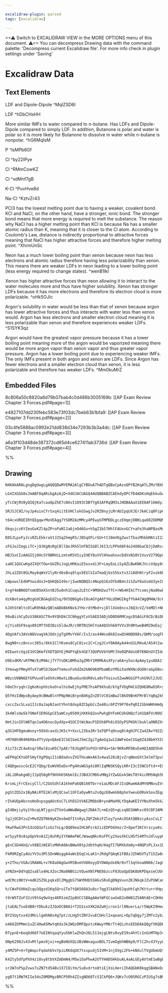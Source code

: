```yaml
---

excalidraw-plugin: parsed
tags: [excalidraw]

---
```

==⚠  Switch to EXCALIDRAW VIEW in the MORE OPTIONS menu of this document. ⚠== You can decompress Drawing data with the command palette: 'Decompress current Excalidraw file'. For more info check in plugin settings under 'Saving'


# Excalidraw Data
## Text Elements
LDF and Dipole-Dipole ^MqlZSD6I

LDF ^hDbCHsHH

More similar IMFs to water compared to n-butane. Has
LDFs and Dipole-Dipole compared to simply LDF. In 
addition, Butanone is polar and water is polar so it is more
likely for Butanone to dissolve in water while n-butane is
nonpolar. ^hG6MqIsM

P ^lsMPb6Gf

Cl ^by22IPye

Cl ^RMmCowKZ

Cl ^xdMnf7gB

K-Cl ^PuvHve8d

Na-Cl ^KztvZr43

PCl3 has the lowest melting point due to
having a weaker, covalent bond. KCl and NaCl,
on the other hand, have a stronger, ionic
bond. The stronger bond means that more 
energy is required to melt the substance. The
reason why NaCl has a higher melting point 
than KCl is because Na has a smaller atomic
radius than K, meaning that it is closer to
the Cl atom. According to Coulomb's Law,
distance is indirectly proportional to
attractive forces meaning that NaCl has higher
attractive forces and therefore higher 
melting point. ^XhrmUnSc

Neon has a much lower boiling point than xenon because neon has less
electrons and atomic radius therefore having less polarizability than 
xenon. This means there are weaker LDFs in neon leading to a lower
boiling point (less energy required to change states). ^wenB1lkI

Xenon has higher attractive forces than neon allowing it to interact
to the water molecules more and thus have higher solubility. Xenon
has stronger LDFs because it has more electrons and therefore its 
electron cloud is more polarizable. ^oHk5OJlc

Argon's solubility in water would be less than that of xenon because
argon has lower attractive forces and thus interacts with water less
than xenon would. Argon has less electrons and smaller electron cloud
meaning it is less polarizable than xenon and therefore experiences
weaker LDFs. ^S1SYK3qz

Argon would have the greatest vapor pressure because it has a lower
boiling point meaning more of the argon would be vaporized meaning 
there would be more argon vapor than xenon vapor and thus greater
vapor pressure. Argon has a lower boiling point due to experiencing
weaker IMFs. The only IMFs present in both argon and xenon are 
LDFs. Since Argon has fewer electrons and a smaller electron cloud 
than xenon, it is less polarizable and therefore has weaker LDFs. ^Mm0kuMrZ

## Embedded Files
8c806a50c8820a6d79b07bab4c0d486b3005169b: [[AP Exam Review Chapter 3 Forces.pdf#page=1]]

e4827107dd230febc583e73f03dc7beb63b1bfa9: [[AP Exam Review Chapter 3 Forces.pdf#page=2]]

03c4fe5888ac0992e21dd838d34e7293b3b3a4dc: [[AP Exam Review Chapter 3 Forces.pdf#page=3]]

a6a3f103d48de387372cd65d4ce627411ab3736d: [[AP Exam Review Chapter 3 Forces.pdf#page=4]]

%%
## Drawing
```compressed-json
N4KAkARALgngDgUwgLgAQQQDwMYEMA2AlgCYBOuA7hADTgQBuCpAzoQPYB2KqATLZMzYBXUtiRoIACyhQ4zZAHoFAc0JRJQgEYA6bGwC2CgF7N6hbEcK4OCtptbErHALRY8RMpWdx8Q1TdIEfARcZgRmBShcZQUebQBWbQBGGjoghH0EDihmbgBtcDBQMBLoeHF0QOwojmVg1JLIRhZ2LjQ+QqamVk4AOU4xbiSABgBmHniATniADgA2DsaIQg5i

LG4IXGGG0sJmABF0qARibgAzAjD+XdOJACUAGQ4AUQBBABZCAEkdyDPCfD4ADKsHqEkkuGwGkCvwgzCgpDYAGsEAB1EjqIbXAQI5EIEEwMHoQQeWGIvySDjhXJoJLYiBsOCQtQwIbDYb06x1CoczoQTDcZyTUYzbTDEYAdiS7xm8SSs3e9NZaGcItGw2SSQlPEmEsm8yl8Xp8MRKIAwmx8GxSBsAMTsh3bemaSFI5Tk1YWq02iQI6zMJmBbKwigY

yTcCWjRV8yQIQjKaTcaa8pZhE7cNXvI1893COBfYg01AFRqQM3xJHDBAAaX1EE6AF16WdyJkC9wOEJAfSPcQqcwi53u3zNMJVs9gplskW8k2+UI4MRcMdbqgtTwJTMktN4hLhrN6UQOEiO138Ie2NgUauEUIEIUAL7XYqlWCIDaEfTRJD05o9Nq8L+3StP0HCDLSoyjMKMxZjwiy7Ks6wSLgKT0nshzBCu5yXAgaGrhAcwAIrMLMhE8AAWrC/yAg

SRJSJC0I/nyJp4uixCYrSxq4iitEVHClokGSwgJv2RZ0nyjLMrAbIpqUXJErJkACiq0FipK0qyvKMFKoKaoakk666vqcyGlxpoIF61p2o67Kwi6V65kInqWlZvrkBwAa4EGUAhmGEZRvSsbxomaDJsaCDpmgEp7pB9KOfmhb5J0ZYVlWtYzPWjRzksLa4G2q5DuefK9qJp7Dkso5OcQE4ZFkOT5NlpQLkuWG0tqm7bvEu77jMh4rCeaCFReV6Rag

t64cxURQEIRYQIgqwrMoVEAgg7YSDM2AzMMcy4PEwybTMPDDLgczEHqmjDBKLqaO82DDMQMpzJo6r7kkcyTJosLMO4FQlo04mlkkjaPs+fJvnxVQ1NysJ/q03DwV0LR9AMFRJDwMwSl17zRdGSwrGsynoLgPCwuhRyjRc+BXHygkSIQFAukkABW2AAI7LTRoJ8RCUIiExqbcWifmcZN5m8RsJKCT2wmUtSWISUy2AsjJnK1Ap9KE0KIpqZdGlygq

Okqujcz6YZeoGvKZl4pZProPaNl2a6jnOd6Gx+h5gZ1b57HhlFAUxnGCY+aFe3haNPBasMuOlPFBYzslEBmgAQhw8aEVAQKZSUjV/K2q0FWe0tVaVg2FyOY7VZOdUzjnEDNcuo3rh1O57gefJHgNqBDe3l7Xtw40g4UL6QODH5fso/OlLDnDw0BSMcKB4Frjw4wrzMxloYhhObKMpMHOTq6U9TeP4TwUAAFJgQ8MAPBzwJcxsPOMV9gtsRxa5Wzx

D8SJLpxFyJcsRZLEkkraStJ2Sq2hmgRS/JBSqXFLrGU+ttJ8mVKgZwxtTbaiMhbbMAtzI22sg7Z0TteyELcv6T2wZ6Shh9v5aOkAgpByTKHZiEVVwzHVNqOK5IErx1LInFOacM5ZzALXXK+UypFSWCVQBXcy4VQrjVKc9U0CznpPXVqa52pbhbj1Pqx4pHDT7mgcaXFlwzQ2PNRwtQOb5w2AgGUG5JTEGICvYYZwECaGwLMUYCBIxnDGMQbAV0vF

zFGJoJImgLiTC+j9JKgNsRgCBllQeJRh5lHfBISG8lJ6I3/LPPk08F4o24O8baCDJjDARssLeGxcDvD3hhBAWij4TRPhsAAKjMfQSJWZnAABJ/z5NRe+hJuYMT5i/cyb9fYf1FnicWP8BLDJkTLEu8zgGK2VuAmBuTuAwM1vA9SSCtIMIgGg5wSQZjr01Ng82Jl5QA1KCxc0LlbYQHto6R2DkyHvLdu5Ty3lvbv0jOcphIVUBhTYaNSYuoRQ8LzH

HBJSxCIzAAGISjOHcSY9BRHiLzmteR5VSiyIHEY8uVVlHVwahoxcDdVxN10V1VuvV279QpUsK0I0bykDvGkooYNyhj2/DDYCM92hz3/IvCocw3rYwxpMc5+MkJE3iE0g+2EqbtJuBsJOABZeI1Z6AUCSOiu+Sz0BPymZ/IWdCgEvMFpa/ipJ/6y3JQ6yAICdlrggXyfZ0CNZwO1ggqUpyDaoMFNc25Bl7nGUNM8nEBD/kSC+Q6H5bo/muwoR7LyX

saHC1QGCwKgdIXQtTOw+GUZRiJogLHRKaiE5osxdi3F+LmyEoLiSyAZLBwKNKJVccVdpy0vnPSrRTLOrdTblyjlpdu0QG5SYsafKdU4gsbNaxi07FEogGMbA7xPGzBuZCYYcKeAIAjq4zhMxiBRn8TqCJT6GnBLiQQX6yVE3JOBiUJ8Q8hVZMqAgao+ypVw0lUU8VJSwIVFGHMd68QZQIppnU5CcwNWYQpjhPCGwAAKUB8BJyRGcAA4rhi138rWT

JhLa2Z8t8GLMoy6qWxV1lyNrd6sBvq9lqx5EGlSIaTmaQjUsS5kxtx3J1A8hNtryF2xsk6EcpCK5yegICqhPkC32qLf7JYELg5QtYRW0aCxDoSkRQuZFjaBFR1wJMfQmBcPn3bSMztnLSUVw2d3RRVLh2qOLLXTRjcdFTtZQYzu3nShLtGgPX9oMlijzpuPPJDAoOFKWMUmV3BOHXPiOEpVm8Cb1IlBhlpWHtU4YkJgAAaufXArN9j4B+M2AEYy6

LWpowslEdHPVwidUx3+QkKQbI49srjIweNQNQIc4NopQ16zOYbdB4nJiSZwY8uUsmU3yeIUp35KnttqcoXm6hfJaGgt06UfTLCYFpkZdUuVFm+EotKLZ+zjnnONg7Xlex87pEeeLnIyLkBB2V1qiOtRgXx3BY3My6dbLZ2GL+8YmLq7zHTU3VkGxS0WvBF3SdXAowzgjFGA9W9CARSRm1NgYgcx4gPTEAsCU7wDK4GepGU6b6iR/RKF+lJ2cBUZM

S+gY4mBNOQfnmU85mXSntBJ5uOnh1Cuqs2LEtC+9MOH2wzTfC+rWb4HIkCfYcxmsjNa86wbtHC01NefiAbKyhsAI9Zs0onG0ETcgerPkms5iym0Aad4G54ijHiBHUYS3VTvDg9oY2cG4NdT2gVrrFlDu2iSAgdP6eM3O2IKp92QL81net9KbQ0x9QigthjPBV3S0GYmGHRlsoJho31DU+tNdvuSOR6xwHzvgcQFB9SiHAW6UtRh5uI6PAWfVJqR3

dzkBota4qyMzgGdCBGAqEdZsq/0V5QBGg6vI8sAGYgA8fY6LUDWGIKgfYhA4CWgQM4W/9/6g9koJ04/Gwz8X6vzfu/D+n9/9X8wZj9XgiBlAAJF0EAzhxcMsmAoBzACAwD4xICoBGRYQ9BshcAVgmAiV+9rR4wVgCAP8xcv9z9L9Vg/8X9H9n8H9YRcAhA0C7hwh18KgzF2UqQBla8hgY94hBcAM+JRdYCp40s0A5gwNkYYMhhdwFgphIIEcEIit

kJXhStWltcOlwR9hNAzQBlmABkBkKNxkJYHcrdtMbd+sjDllXUe8ncxJ6Q3cVZ/VeMDl+N0F3okgY8I5qlA8dR5R0YI9II9xS89ouoDJxNLotts07ZM8M8Ut7JM0Dsoijtc1gUtN35ykxQoJdRj15QJQ6dwVuD2hD84RK1aRg8J85U4InsrMR9XMfs8D+0e1PMgdGiB8lE/MO8x0x9GUdEjprkNwI5wt59F1e5ytj5SgzhV8gRWD4YYFJjshd99B

99uBiihCyDzU38KASCT9v9YQhDkCICNhggYCxVSAED3ADjUD0D6RMCogcDSAGiF0CD/BiDP8JBdjORGC2BmDWAN9+40cOCEAuDgoDMPCJh+CEthVfRP8JCAIK9YSss0AWd0ZpQTIFDIAVVt5cAk5VCxi11lh8JJASM5g9cvhmB9VDC6JLdk8etAJk8LcTCbD3U7CFYpJ3c/UlgA1ptXDnBNxRR3hyk5gsw1Rphw9I0VRxh5gEgFQTYz0DJ3pIjXJ

ojYis8SF9sqo891MTthDIBzs5ldwJR/c9RTN15HlYoA4QShh68YVVx3h9RtweB4M29eEaj1E6iu9iV/smje8+0F1B8OjR0lggsejYcjouEMZZ851PSUcl9xi/gpiZj2g5id8998AD96Q1iJB9VrQEBUBWAlj8AvJUAvh9V0VmAxo2BUAKAG5SBUA9B9BPZr80Cu5nBNBGDrAEBtBUABlQgAAdDgb/cs3/Wg4IQA6gusgwRsisvMz8HwGAVAb/Lsr

4DgVAfs3AVxNQVoagVAJOdsjgTgXMvYVAF/Is3/as44Wso8k82swQVANQO88s/QHM/sogFENM1ASY2s3cmoA86cxwAcS0RgO8lc88pgKsyQFaFstsmoQ85gfs/cjga87QMkd/N49AbMwIGcgsosksss6c0C2s+sqc5slwaCjsrsnsuCgc8/IcygkcmgoA3MoivNJsys/Muchc8/JclctcjchAzgbc786wX8q8y0U8yggih848sSm8ys+8o8p8wIF

8wgN8+cz8ncvc385s/8kkIClYKsms8CyC0ivc2C+CzgJCvY0A8AyA44nU1LM4xA/AS4t2a4vkW47AqkB4rtL0hkUgQgjgV40grMnMrCgEHC0s8s5syS5iwIViqC0yiivs6ivC4cxisch/Cchsli6c9i98xc4sniwKvircjSn8qkKS68ig6/SS0Sws2Su8qAKSxShAZS1Sj860Mq4Siq7SvYXSw8kCwyigCC4IBKmCh88yxCmS5Cz4pglgv40xAEx

HIEwotcXgiE3VCQKmfVXDTQOYEjM4PYqEkXGE73QUPUVbYUMYJVeDQPAUsU0TKNOnUYZId4IUjGOVSMLcc5PUoYd4I0uFOFD6mfSCSYEtS0ooz3PjZPVTNPFUuI5TDUw7fPDTSkviakhjbra3W1Bk6wtZYbdjewsbdkmBdvQMiYtzbvPGVDImM0IbVYLzVou7aQvcS6baGpYpDMB6kQ+eREotQGuCKUGBMmTXLVOMto3zcHfzfvYMoYbUThcYGUY

U9ExdKM/vRfMW/EzM9AcjTY7YvDKiBMha3gZMhY1M9MkAsXFyra6A+y5oc4pAmy1yuADA1fTy3Any+w/yl4/AfWiQXW/1L4n4xMldO8AxFaiGta8EuLf9DQ9ATQGAOCL4XDGAFLYXaAU6pYTWZnDwuVBW65Pk9ec5S5N6OCUvMYLMbcSuvUYo36tqMUC6+YXcOCOnWQ8G5hSGpwqbW7QWWGmI1UvbBIpGpIlG7UtG4wvGx1GZbG+k+3Se702w+jV

3YmxwpYMmyHTvX7aMlDJQomfYemvsFohdZm2kN6960PbaWEoYMGiXaVWXNcdUO0raGpEWsrWM/E/0qW303y2WtqdGSCKfSYE2DGIYqmqLUY9+jMtCxOfAFCrY6Bs0WB7fbIaY42rfFfM2gsi2hLaylAo42204h25yp230NypYDy+4x43y54og32hBpBwOua34tgpaqLHA4EjuqOvgmO9JHXDYO4fVfQC0CgasSiDM46jO0gnkmCOYbQdUWUeDABx

W8zcU9BN6EYGPUux0leOVXcH6wtLUBuoGunbUR0vLa0vTVaixuSZwwNGG1PfuhG9Ul2JU5IgvU7HKc3OeljTGu1d+cwsWbx1ZAHRe3rBw3ZaohtWonKSm7e6m3ezYZ4A+xm4+0o1ARDEUeUKPaXUQ1AIUhE++0YTGcTUPKommDXN+zW50dor+4Y3+7Rf+8YPLdeLcUBuJ8BnlKpy2k/RBuBv29AXp5BtfNB02qARY5YtAVY3Bw4m2k4ueIh62kXM

h0oChryqhr2gKoKnphhzkoO+alhsOwEjhyFME7hsAP9XhuO/kYgfVDgM4CUZQHE8RwDSR+y7O/UUvKfGtThYUK6lRx6lUSOQ0/UdkE2AyM9KPNIuZQxy6Yx5usxtui0zh6xyALknu5NJIuGmI7PLNVx0e1Is3TmSw4kRk3x2kgJxjYl5jYJhe5kper1FeiJnMF0qJt0mJ+oz2nelXXADYnvBmo+3yk+1AXRHUZ+q+tAEPApqQ2kX3Q0cYKpdXZpN

Q5fHzIdWpsByAep9cBWwBlnYPNp9WiBrpnB4KgZnZ0lVC01mBw2lBkO9BnKFMrBlYqBq2kh9AOywhpyxZ6AZZyAVZj24YmhwKuhq1wZxh74/Z/4w55a450E9anhwVK5rY3AB4QiVEM0AADWYCOlIB4AeEmEIEkFZmwCECeYEKOJwNhGzr1FLy3FkMUcT3+dKBLvCVkaKZgn1miiSBD30e0yKeSE3GZwNO2imBRakFWvlG0HyJNmab3BKfXihpcPs

cxccZxcSLxa1IJc8aJapNJantYhnt8dxp8ZCbpbCcZe40ic6PZY9P70xPqRI2SbkWHhHmOp4E6AuZeTScgnKN0ZgU5smY5qgz5u7a6llA6mVQqeVfFs/pUW/tHwZTlsaYmEuijxVrnw1ZGM6bQDaXpHvxWH8x5zACI7AEUhKGGGShzmI+SjAH7a1AxizGihHcmBRd50SGnf3FlblNmEmEo6+3blCCgAtH0CWJkBOFwzYAI+GPhC8igCTnxm3Uw6x

3k4WlsUw5k7ONeFIERGGpCE5aWCxy0509jHXKkQ2oxPwhgDYFeHCUkGNQzfiH1QAFVcN9U7hqwoAOB8B+kjqXmjwUt3m4gYJtwqk8i3qo8b6AW1HfdZHLomnMZcsq8oWl3LHI71Qp2GO8j5gNIdQWPF27HfG+74a13h6N3jst2JivGqWMb92sazCcagnHcz2XcGW2TV6Y4WXr2KaOXhj73kIDCi5+XncX3MlN8P2G9r6gG5Qp89xxXeBIuea77pX

0mtJinIOlW8TqnJa4O6nocQydXpv4SOCItWiNacP1DSh8Ph8iOSOyPSPKOklbuklaONRZXsYYucvz0+OspDxBPhPROVwJOpP1OogziVPsdhjlOFO1P2n11NPtO2BdPTOlPVgjPEeTOfLzOCSNgBllByI+wM2SNqwAB5YgeIAAfWrGUFVGcGYCjyMF874n86rcFC2lFBMfZHXn3CKabcgBbf7fgxY6jC1GxjDOS6TKnan2D3KS2iF5nRr0juuVLze

q3G1HFDgmuWxny+5OXdcaxdiJK5cY+XxcL23ba3Rr3aTQPfq9nuq8t4gHJFCZa4ZAvY92ZaRVZYJR68w766JlN3xqG6LBG+F3fcaE/YEDSegkOjkP/dydyKlaXhuUOijnCWFqg828pTVZ28w61floAebqKfOQw9h6w+XVw75Cu8I+Sie5o4o9LCo5I4wVe6l6jGGFl5Xnl/+lFButV76I15gglG++zl+/hH+7UEB8k+DBB9k/B8U5L6h9U6Wmn/h

+M708h9R4R6R8x4TYyVpnQAeEICSEIGeGJ5mCZgiTgAeGq1w1IAWFeGeCSGq0Z42BbHYXICoB5IVxjy45FEukQ31dUZXI6cHhAUizhZyYwZQ5ecXtNjFDsha012aBLAPFDa90W1sBxsVzVJD0jeAKcrqb0q47sLe89PrNPRt5HtGubqEbETTa5Ms16nXcmrnG94l9femwZzIN0Pp94maaTbtoHllbvRY+kuCVgn1lTADHkjpRVpqnO4qsB0NTbPi

X1z7IcZC4wXnqrSRwl8zuH5C7pAEr78JGgNfUsPd3r6Pda+SAr9KRxMFD8xEeHQIAOD5hdcBAn4LsA3Bv7Ugpki1aNlFj+4GAAe4nSfgZiI4agHQX6AIXAJ/TnN4sm1dANgAeCYB/KnSXoKiGwDYBqsZoM0HACNxMwzgrwc+OhmeZ8RX+Jwd/izxVDRREggDDSEqgNLFEW2ApBIDBCbxHQzMyguujAO2jbgYIVScpJBDerNN26kKAIXKn1B2ko4Y

wEPHqCKYoDFSHyfXgPQqiI1sBOadxvZVGTHsaWxA63v4wa528iBjvZrqNmoGXt3elmT3pvXWZcssS1YJ9hwNSajQ5QUcYPBMBVoAdUAOTXmvfSOgmRfcCtNPht0gaZ8wcsgmWntyQ4Hcu2j2Y7sMXUHl8lg2gl7NR30F3c6+P3avsYNaGDCOhIw7ob7me79C2hQwzoaMOFCD9DByI+EWKAGHtDhhXQ1uuiXI5kjcR6In9mMKJGpIkR0I6wcwFsH0

C4QDgwsscGcE2CYQbg/EoWVH5eDx+Pg4HsWGSg4i0RlIqMNSKSQyiKR+I3cISNCGftd++EXDEIHoADJGAt6Z/tCSkZnUVQQpDUBMGDyF82eMEGpC204RyMlUcA42LBCaGFp+2XUOFCZCjgjB5QiLVLsi2KJotJhdoVdpgJzyalcBHjfAebwnonsredXDYbb13bbC2MzuPYaAhJpXsuREiLenexpqbBb4bAlJoKzSbvQhSOMIzIt3AxFohBsxeVJw

i8LiDRakgmDjIJpQ58gRf9HVkKSKbmlEcJ3BdJCM0GvMNg1YZwGGxkSWsT8Y4icRMSNqb5Rm4zNMs626besPW8zL1m6x9Yu0bibtShvp1dze1aG/TCADOPNaos9mzDKNsKPYYTt42YQ2OhENPFGAoA9AciKQCjyGiTqxorOoKDtIeE9wLTcJPKxgjF0nqVSUvLqDerjA/+UeV0dpjtJigpgQDPcNPl9FjsEBvAQMbYx16Fd0B2LMMbi2N6bs8Bfw

KrsmLjFrCExcyCll/C2GUSdhlA1khmPa6QB160Tbrre1aLMDcAFJIsQKwm6AdMY6MNvuIVvrViRgtYtAFz11jSgmxlTFsR/TbHD5AR3RYEQA0jBwprkBrU7ka0UkusT8vQXAOOPPEO8pxGwIySZJtbDMFxQzJcdg1fDTNbKBDDcRcS3FoEdx7lPcWswPFeojxwbE8ZZNnEXimGIddgjGzvHR0HxlzJ8Rm0kCkB9ATnDgECGwBfiRxPJVulO1uo3J

pgStZQS2x1ByNAiRTE2AlxMjQCswl1OFIaDywNtu2vQgzE0wmG68phoYweuGORokSoxZEggbGNWG25yWmwiiasMYmE1mJPqN3rQI952CIAOY04fE25a9BLh8HG0kmG3BRg8infBygUiiibgpJUKWUHtG2jqh5J0HJSdt3bFyDOxDTHVix0FpiT+xEIvSRoKkFH4rWuGRBqMFQAQgoqsYVAFaAoDhAmqmQfAAgVqDSUCOqAYgHeArL9kIQZgcGbgC

rIhAUQpAbcnoHoDvpsgqAUcKsC7LVhEG1VVAEZMQbUB+ynAMaH9LYDqAwKEIVYNuXhm5kkZLEWoEwG3KtBzA/ZXGcQC7KdI/pLMieLWW5moBMg/oSmcuBFmhV+yWQJgMoHnJHlAgrMIQIQDirTkQZTVGmXmS0AycYMvM2MP2UCChAKZw1eciTPwDfTQgl+b6cFDArqzFoEM7Gf2XUDWBUABM82UeU0DAYGCYQYmUjJ+lWzmAX4QEGBWXAGBOZHAc

gI4BmjiyVy1YbcqLNTjgznZTVeSuWWwBWgwgtZNAk7L+mEzQ5+gLsq8ESHWhsc05C0F2AMCaAAA5OWQeCUAyZC0HWWICkoKdIY75OAIiHvyOVOABAWGYFRkDkBqghAICp+TECPkQgic5QOLKapmyLZ5ZCCgmCYBrkB5kIBAiPOtBjyiZNMwIJ+VzILzYwtZfsnbPBmV8ZqxUcyf7U+lzzKZuZAGUDJFlBAwZU8yvlDJhnZyOA8M+2UjMBm4BUZ6M

tgJjOCDYzuZ+MvOZQTNkNyKZms6mQfItn0yLZQFZmbiFZloy7ynAcOSAtQB8zcyAssCsLITm/SJZLVVclSC8pyypKis5WarObLqyb5Ws+wDUDEB6zWqEckIIIBAqSBTZuAQmf7L9k2zayx85+b4JIXOzY5hMj2V7Jmi5kjJ185mUHOCC1l854cyOYQGjmiLXZ8ciefbOTmNUpK6ctgJnL7may85aBAuagCLl6BSApc5suXKtD6Bq5tc+uf2X/KML

YKwFRwG3PnIdzGQ1ofisGz7nLg/QQ89eaIHCAPzrA2iiEDPO4Xmz/Z+8pef3KCVrzcyo8sJb/m3nQFQq8Sw+RwEEUOyoAZ8h1raxGZ2TzaK4k1lADXEuSJcCzdyb6wgD+tvKgbfyVszwxXz/Zmsu+fCAfmgz7ZL86GbmXfmfzEZyM3+WzInKAK6oOMzgDzNdlgLr8EC8mSuWgXby4FxABmbgEQV5lkFgs9meguwBcyZlzC7ZYiBQXTLKCBC6eZLM

wrSyyF8s8spQpVknA1Zj8uhRyIYXWAmFWC/WawqNkcKuFPCy2XwsXkCLH5fS4RTnJdluypKnsvAFIt9myK8y8ikOaYuUXrlVFhC2OZooiVJyoluio8vosMXvzjF5s/OYXOLlWLtFlZWxZXJrkLknFjc1xS3IWieLjync3xa0F7nvzAlg85JR1VCXjycVU8nRbPLiX8Ll5SS4eSko3lpLKCGS3edbJBUkK8lp8+gpeLCmsMF8t4xXveI1F8MJAgMj

gEnCSD4AkQ/vV8BIzWI8lxMHhA0AsBWwX0tpJdbthqH/HagTI7bMXkXm0y+4NQPzPLJxx1bKDMJk0mxt3WDGpo2psw5xrnk6mRilh5EwgZRIGmHtaudueiSNNTEsktk+w0NWxLoEb13SuY7ifmNwDE9lp0nSPjWnFByg9p4kiVM8M2z1roMS8N6DejepnpvhEgl6a2IukqTWi8ghWjWijxwCdJg456VCMclWtegCACmbwpFlCAoQ/0xHngsk5Hgh

FkM9RZgCyAUzYV3s3MlSDnWWzggA4aWcEGqCnLaK1+JRdgFQAqK1FB8zJZhWGVTyT15Za8uvjZwAgWQMckhduoQp6yFKE836UwCZmYUf5qMzinhX0qHqVywQdFUnMrJIy75pAQ5d+pPnCKAAFG+tQAyzSA5Cx5dQsrJQguQOCqaOEAACUhSi1vA2nWzqVy86/QIuskDLrAZQstdeCs3V0zUA/63dZIp9mwbr5b6s9cBmQVXrL8qK29fepA07yslm

y+2Tho/VGAv1RAWAL+v7K8aOAgGwVR5BvmYU80oyyDYOWApdx6N/0vTlSqtkoa0N66/JagGw3UhcNdyu9QgCVlPL4qJG1mdsobjMAqN1k1BrZIwZjMylkzAyVUrmY1LNxeDUhp5PIbeSA2mHINq0okAzqj1Q5BdUupQ3TL0NG67GVup3Urk918KwTf7OE1Uhz1YmomTervXoqH1oGhVS+vM0DhpK9VT9ZoG/Vqb1FGmgrdpvCW6aMll+cDSjLArG

aYNZm+DdYqQ2saElo4HLXZoc3Na8NBG1zVQueXNlPNE8bzccF83UaQpEbK8UKPDqxseCUUvVVczYADIkQ8QYnufHwCpTchbsTOqUCOTVIyRoLAUkKSqRiDABDY16lBC1BZMK8vbd+PBlkYRc5QLOMFuYwamsTNgOE1AW8hXYYD2pREnASkVImzTE1fU6ZOsJolDSk1magmmmKoEsSaBHXaadmNiZ5iEmuAAOgH3YErTjMtpd6FaNm7NqMwkk5tSB

wdCMcz0KtV+mdK25Z9LpqkxDl2MggbS7SWYMdb5SHGvSRxEgDNgVuvnZKJNkqkJZvPUWCaCAAM+2feWbIEcmAq8p2ZWU1mSUny56rsGEuIXpKNA88zZXvP4V5lLQWgDrTAC7JK6EKcMy2bgtrLGaitPs+8v7OIXpAL1nAcTfKtCpqByyImsPSuX0VCBr8ClUKkprZzBBdtZk2jSfk91pbFVsCnlavKlX8rNd3G7XYCER566NZclbIEbuqAm66F5u

h/CWxPXXKmZcqu3Qgsd1KqSQru1Te7tQA56OA3u8sr7qg3lkA9h5JqsHtCqh7Kttu+rVHpyAkLZ9pyuslaET3NUU9MlNrenv812tFxIW9JmFq3HrjItbk6LUs1i0rN4tTSxLS0pDbZ7ldYqpVQXuCXSqBVv6svbrvBn67q9F5Y3dkFN1/TG9lulvTbvb3RzGZeesCj3va196PdBW4fScs4CCyx9OM/jZPuvkh6Ktl6reY+oVXR7l9OBimQnqT2Pk

t9rW5TZoF32zV9tGq9wVqs4KRSzmZ2p8UCCSBAgAAmtWFGCswGeD2o0W81Z5ANtAE+COHkWqT7hqkEeKYK6tmC+qu2dbeCSDs3CaMlUh0QPAXWKIhqx2QYlqSGOR3RqsBsakel1ITW9SrCya1+KmvjHprhpTXJiTmtJ0HCppRwmaXNN8m1IadhECtep1LHYw5Q6oB6VWIbWB5HhwHe+uo3e7vR1u3aydSDmUnS0B1107VhLtF5agFujBgcbLonXD

jtaEALTsoE4B0rYDbukzZJQoDCB8A1+T2U1sxVXK2AZwHjcron1rl8NuerLa/r5WpKI9Hew3byvLKhh1ABlC8nUchUrlNNVZKo7MsKMdHHNK+8PUTMDk66wKCx+PevuIBHytFP+lOeWUU3b6qDo1fLQhTwML7MKWARAP5SyBjz+yEGkbTRQz3v8TxsxjgCUZd1wGf1+lCo9MfQN1Hf1Oixo80ZOOtHAq7RhjcepXWKKV5b+4vbKqbJ9Ga9Axqsmo

BY2SUytxx42dMcLlgmhN8x4g7pt/zLHg5tZNY2vuECbHcl2xqeanL+Op7qDgy7jZMfn2ybzjmAS44QGuPhBbjw2v3Q8b30lKgt9k8pVOsqUn7qlcBRyufpmaX7XaWBfcc0s2YP6NgLxt474A+NqavjQ1H47UZw3qKATTRyYyCa8hFHwTexyE2rt5VF6ejeB6Of0dXmDGUTIxsCuicZPK7KjXYGYzidK14nRNuBwk8ipJP4myTierY0KvxV7HHNdJ

o466ZOPMmn1uZC40wA5MwYqKdx3k2WQz0MFQpxtcKWwyYM6rTt4QizhsEEbDAkQQgfVKQDEbltBDRQ9BKaTFBT562Ojf/gERhaF89Qm4LhG9GgEmRDSdOXKTxxghFNtDE7TGM1LwlI6CJKO9dsRPjXj1LD/U6w6QLTUrCHDY0pwxNI5Lk63DlOxgdTu5Z3BfDJfIVrkThRnpZDc3BYMEfyQgR76ieCXfqFOkZ9VW/wkXckbUni7IIjyJxDLpjLGs

RTypnE+6eqOd66F7oEINtqaqYyu5bKlwZhQn26L511mjgLNts0vyE59s4hYCc1nGnMTHp34zBYIIb5r8mF8GTnNA1TGCLtRm3TiaItZyYzFM+izafLIQWay/ZZix3PgudlzFXpoFdNvY1zb+lb8ysomauNgRFo3JsZbWVwrMBjlnAd8rJbgthBsZ+lUcMMbwsrlf8TJm5SlTkuoBpiMGXiyaevmeI2NuG/E+JrkUrHAzvpkgxsZEWMWOA7M3Y7SY

ONp6298Js43vMtlpmx9jxi+egBeNUXQLUBzWWxaguoBOL7IvmOgbhWB6p9/FlC2hc43YyyLU87C00dwvAXtTuZei6wVItUnHLlFkCzUdzK0WTLzFjEyuWYu27o5EVhJdFe4vYmTLyF80ylYw2QyBl05MS8maVi1ApLkG2S/Ja87zklLXFlSynMK0wLBtJl7S8roM39lByXZQy83OCv+yzLqxyy1VqRU2WLLdl9Y+SccsuzNNLlqSvscoMeXTjLJn

y4MZ5P+X+TgWopcFqdahbVxYpiLRKdqUX7txspu4j5IVM+1njOVgi2Fb+kNXulTVgUbmUQtB6krkJmzaleBlFXMrdCzSyFbKtRXcAXcgq31vtkUXwNuV1vbNaYvY3Oq1VrG7BbqusXDZF5Di2TdrITWORgQFq7nuQ3tWONnV7Gd1ebK9XrjkljgH5eGvfLcyClsa5FWUtTK1LM19G/NdjO6XlrBllYGtb4vllNrtluPVZd2vEn9rce4M9fnGNAmB

K4Zty5dfpPXX4z18vy8tbVXZmDmN4/M5w1OaPhwA2UTYHADSHkbuAL4aALGEyAVtmE1wBgByYoBJw5hJhvXmcCjvR2dgDSkQN5C+DHB9AIIDFnryjV+t47dUROxkDDsxqIx6OqMXHe05Z2k76KLHYudjslti72QbO8neXOJiVmmdmu0nZTuUt7DQdquwnaTt3As1S9Iu13YyDE9Xe25/uyXYyDopHWEzI/YUFHvN3x7842Yh3abtQBa72xcLcIVn

sr2W7oPSpZvwx7uZN7td54Bv1X7I8iYm/Su8vdrto8tiEjXsLHe+iIhAQGbK0kqgSBANxDaMUDl1CDuP3LQ+ATgxmEkN/axg9Hd1T/ZntGA2ABgb20UgIB3geCYwHIgKkPvd3mizuB3hXFjvugSAAWxezPZwfEAQQCAF2m9Y64kBsyawY+x5d+HkOI7tsDJEnEtD4R8NLoTDeIe3IcPeAWobchqHiAUbYQzBZQI4I+SsPcA7Dk6bwEkfuJeHCQAR

yg87t1RW7KIIe34sZ0MDMgzBRCP5Rh4ZIsgND68TcSICkPQ6+JQKv7cO0SRGCzPIUSg7sBMxRNzAIEIFTgCUOEA1D+k7Q9RZv7Ok0D2BmgCFwSMwgFWuGDcRmimLOkx1Q1thx7XCjBORc5Jb48tBmdf04AC5pjpPXe2HwIAB8EAA
```
%%